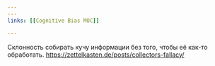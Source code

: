 ```yaml
---
---
links: [[Cognitive Bias MOC]]

---
```




Склонность собирать кучу информации без того, чтобы её как-то обработать.
https://zettelkasten.de/posts/collectors-fallacy/